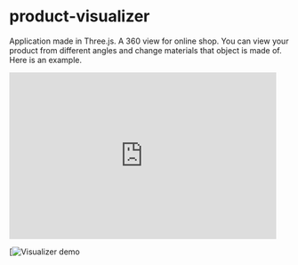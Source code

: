 # product-visualizer
Application made in Three.js.
A 360 view for online shop. 
You can view your product from different angles and change materials that object is made of.
Here is an example. <br />
<iframe src="https://giphy.com/embed/1n4K5x7v52QmENNQyB" width="480" height="300" frameBorder="0" class="giphy-embed" allowFullScreen></iframe>

[![Visualizer demo](https://media.giphy.com/media/1n4K5x7v52QmENNQyB/giphy.gif)

